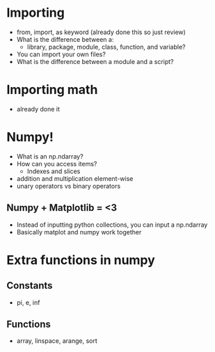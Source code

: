 
# Importing
- from, import, as keyword (already done this so just review)
- What is the difference between a:
    - library, package, module, class, function, and variable?
- You can import your own files?
- What is the difference between a module and a script?

# Importing math
- already done it

# Numpy!
- What is an np.ndarray?
- How can you access items?
    - Indexes and slices
- addition and multiplication element-wise
- unary operators vs binary operators

## Numpy + Matplotlib = <3
- Instead of inputting python collections, you can input a np.ndarray
- Basically matplot and numpy work together 

# Extra functions in numpy

## Constants
- pi, e, inf

## Functions
- array, linspace, arange, sort


